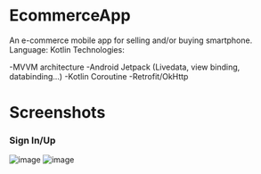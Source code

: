# EcommerceApp
An e-commerce mobile app for selling and/or buying smartphone.   
Language: Kotlin
Technologies:

  -MVVM architecture
  -Android Jetpack (Livedata, view binding, databinding...)
  -Kotlin Coroutine
  -Retrofit/OkHttp
  
# Screenshots
### Sign In/Up
![image](https://user-images.githubusercontent.com/32425168/117561647-c3cbf600-b0c2-11eb-982d-e297e8a10d8d.png)
![image](https://user-images.githubusercontent.com/32425168/117562013-edd2e780-b0c5-11eb-80cc-b3c697952189.png)
